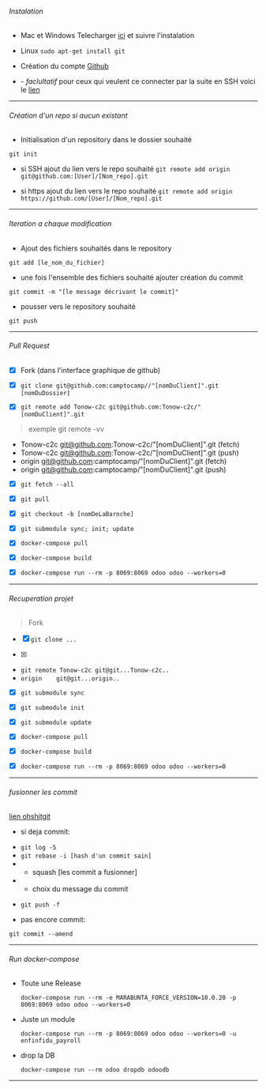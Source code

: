 ###### Instalation

* Mac et Windows
Telecharger [ici](https://git-scm.com/downloads) et suivre l'instalation

* Linux ```sudo apt-get install git```

* Création du compte [Github](https://github.com/)

* *- faclultatif* pour ceux qui veulent ce connecter par la suite en SSH voici le [lien](https://help.github.com/articles/connecting-to-github-with-ssh/)

----


###### Création d'un repo si aucun existant

* Initialisation d'un repository dans le dossier souhaité

```git init```

* si SSH ajout du lien vers le repo souhaité
```git remote add origin git@github.com:[User]/[Nom_repo].git```

* si https ajout du lien vers le repo souhaité
```git remote add origin https://github.com/[User]/[Nom_repo].git```

-----


###### Iteration a chaque modification

* Ajout des fichiers souhaités dans le repository

```git add [le_nom_du_fichier]```

* une fois l'ensemble des fichiers souhaité ajouter création du commit

```git commit -m "[le message décrivant le commit]"```

* pousser vers le repository souhaité

```git push```

----



###### Pull Request

- [x] Fork (dans l'interface graphique de github)

- [x] ```git clone git@github.com:camptocamp//"[nomDuClient]".git [nomDuDossier]```

- [x] ```git remote add Tonow-c2c git@github.com:Tonow-c2c/"[nomDuClient]".git```

> exemple git remote -vv
* Tonow-c2c	git@github.com:Tonow-c2c/"[nomDuClient]".git (fetch)
* Tonow-c2c	git@github.com:Tonow-c2c/"[nomDuClient]".git (push)
* origin	git@github.com:camptocamp/"[nomDuClient]".git (fetch)
* origin	git@github.com:camptocamp/"[nomDuClient]".git (push)

- [x] ```git fetch --all```

- [x] ```git pull```

- [x] ```git checkout -b [nomDeLaBarnche]```

- [x] ```git submodule sync; init; update```

- [x] ```docker-compose pull```

- [x] ```docker-compose build```

- [x] ```docker-compose run --rm -p 8069:8069 odoo odoo --workers=0```

----



###### Recuperation projet

> Fork

- [x] ```git clone ...```

- [x]
 - ```git remote Tonow-c2c git@git...Tonow-c2c..```
 -  ```origin    git@git...origin..```


- [x] ```git submodule sync```

- [x] ```git submodule init```

- [x] ```git submodule update```

- [x] ```docker-compose pull```

- [x] ```docker-compose build```

- [x] ```docker-compose run --rm -p 8069:8069 odoo odoo --workers=0```

----


###### fusionner les commit
[lien ohshitgit](http://ohshitgit.com/)

- si deja commit:
 * ```git log -5```
 * ```git rebase -i [hash d'un commit sain] ```
 * - squash [les commit a fusionner]
 * - choix du message du commit
 - ```git push -f```


- pas encore commit:

```git commit --amend```

----





###### Run docker-compose

* Toute une Release

    ```docker-compose run --rm -e MARABUNTA_FORCE_VERSION=10.0.20 -p 8069:8069 odoo odoo --workers=0```

* Juste un module

    ```docker-compose run --rm -p 8069:8069 odoo odoo --workers=0 -u enfinfidu_payroll```

* drop la DB

    ```docker-compose run --rm odoo dropdb odoodb```

-----

